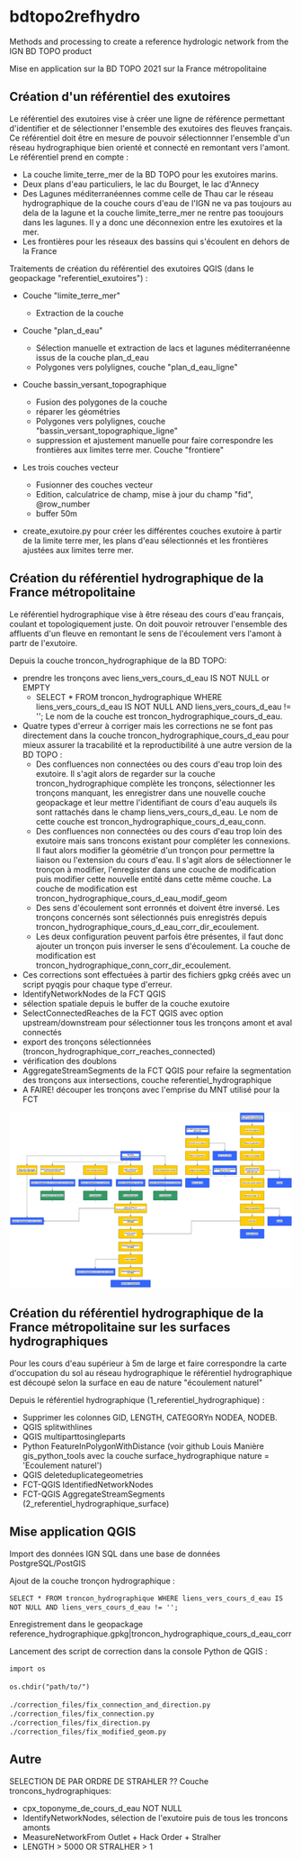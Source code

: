 # bdtopo2refhydro
Methods and processing to create a reference hydrologic network from the IGN BD TOPO product

Mise en application sur la BD TOPO 2021 sur la France métropolitaine

## Création d'un référentiel des exutoires
Le référentiel des exutoires vise à créer une ligne de référence permettant d'identifier et de sélectionner l'ensemble des exutoires des fleuves français. Ce référentiel doit être en mesure de pouvoir sélectionnner l'ensemble d'un réseau hydrographique bien orienté et connecté en remontant vers l'amont. Le référentiel prend en compte : 
- La couche limite_terre_mer de la BD TOPO pour les exutoires marins.
- Deux plans d'eau particuliers, le lac du Bourget, le lac d'Annecy
- Des Lagunes méditerranéennes comme celle de Thau car le réseau hydrographique de la couche cours d'eau de l'IGN ne va pas toujours au dela de la lagune et la couche limite_terre_mer ne rentre pas tooujours dans les lagunes. Il y a donc une déconnexion entre les exutoires et la mer.
- Les frontières pour les réseaux des bassins qui s'écoulent en dehors de la France

Traitements de création du référentiel des exutoires QGIS (dans le geopackage "referentiel_exutoires") : 
- Couche "limite_terre_mer"
  - Extraction de la couche
- Couche "plan_d_eau"
  - Sélection manuelle et extraction de lacs et lagunes méditerranéenne issus de la couche plan_d_eau
  - Polygones vers polylignes, couche "plan_d_eau_ligne"
- Couche bassin_versant_topographique
  - Fusion des polygones de la couche 
  - réparer les géométries
  - Polygones vers polylignes, couche "bassin_versant_topographique_ligne"
  - suppression et ajustement manuelle pour faire correspondre les frontières aux limites terre mer. Couche "frontiere"
- Les trois couches vecteur
  - Fusionner des couches vecteur
  - Edition, calculatrice de champ, mise à jour du champ "fid", @row_number
  - buffer 50m

- create_exutoire.py pour créer les différentes couches exutoire à partir de la limite terre mer, les plans d'eau sélectionnés et les frontières ajustées aux limites terre mer.

## Création du référentiel hydrographique de la France métropolitaine

Le référentiel hydrographique vise à être réseau des cours d'eau français, coulant et topologiquement juste. On doit pouvoir retrouver l'ensemble des affluents d'un fleuve en remontant le sens de l'écoulement vers l'amont à partr de l'exutoire. 

Depuis la couche troncon_hydrographique de la BD TOPO:
- prendre les tronçons avec liens_vers_cours_d_eau IS NOT NULL or EMPTY
  - SELECT * FROM troncon_hydrographique WHERE liens_vers_cours_d_eau IS NOT NULL AND liens_vers_cours_d_eau != ''; Le nom de la couche est troncon_hydrographique_cours_d_eau.
- Quatre types d'erreur à corriger mais les corrections ne se font pas directement dans la couche troncon_hydrographique_cours_d_eau pour mieux assurer la tracabilité et la reproductibilité à une autre version de la BD TOPO : 
  - Des confluences non connectées ou des cours d'eau trop loin des exutoire. Il s'agit alors de regarder sur la couche troncon_hydrographique complète les tronçons, sélectionner les tronçons manquant, les enregistrer dans une nouvelle couche geopackage et leur mettre l'identifiant de cours d'eau auquels ils sont rattachés dans le champ liens_vers_cours_d_eau. Le nom de cette couche est troncon_hydrographique_cours_d_eau_conn.
  - Des confluences non connectées ou des cours d'eau trop loin des exutoire mais sans troncons existant pour compléter les connexions. Il faut alors modifier la géométrie d'un tronçon pour permettre la liaison ou l'extension du cours d'eau. Il s'agit alors de sélectionner le tronçon à modifier, l'enregister dans une couche de modification puis modifier cette nouvelle entité dans cette même couche. La couche de modification est troncon_hydrographique_cours_d_eau_modif_geom
  - Des sens d'écoulement sont erronnés et doivent être inversé. Les tronçons concernés sont sélectionnés puis enregistrés depuis troncon_hydrographique_cours_d_eau_corr_dir_ecoulement.
  - Les deux configuration peuvent parfois être présentes, il faut donc ajouter un tronçon puis inverser le sens d'écoulement. La couche de modification est troncon_hydrographique_conn_corr_dir_ecoulement.
- Ces corrections sont effectuées à partir des fichiers gpkg créés avec un script pyqgis pour chaque type d'erreur.
- IdentifyNetworkNodes de la FCT QGIS
- sélection spatiale depuis le buffer de la couche exutoire
- SelectConnectedReaches de la FCT QGIS avec option upstream/downstream pour sélectionner tous les tronçons amont et aval connectés
- export des tronçons sélectionnées (troncon_hydrographique_corr_reaches_connected)
- vérification des doublons
- AggregateStreamSegments de la FCT QGIS pour refaire la segmentation des tronçons aux intersections, couche referentiel_hydrographique
- A FAIRE! découper les tronçons avec l'emprise du MNT utilisé pour la FCT

![Production workflow](referentiels_workflow.png)
## Création du référentiel hydrographique de la France métropolitaine sur les surfaces hydrographiques

Pour les cours d'eau supérieur à 5m de large et faire correspondre la carte d'occupation du sol au réseau hydrographique le référentiel hydrographique est découpé selon la surface en eau de nature "écoulement naturel"

Depuis le référentiel hydrographique (1_referentiel_hydrographique) : 
- Supprimer les colonnes GID, LENGTH, CATEGORYn NODEA, NODEB.
- QGIS splitwithlines
- QGIS multiparttosingleparts
- Python FeatureInPolygonWithDistance (voir github Louis Manière gis_python_tools avec la couche surface_hydrographique nature = 'Ecoulement naturel')
- QGIS deleteduplicategeometries
- FCT-QGIS IdentifiedNetworkNodes
- FCT-QGIS AggregateStreamSegments (2_referentiel_hydrographique_surface)

## Mise application QGIS

Import des données IGN SQL dans une base de données PostgreSQL/PostGIS

Ajout de la couche tronçon hydrographique : 
```
SELECT * FROM troncon_hydrographique WHERE liens_vers_cours_d_eau IS NOT NULL AND liens_vers_cours_d_eau != '';
```
Enregistrement dans le geopackage reference_hydrographique.gpkg|troncon_hydrographique_cours_d_eau_corr

Lancement des script de correction dans la console Python de QGIS : 

```
import os

os.chdir("path/to/")

./correction_files/fix_connection_and_direction.py
./correction_files/fix_connection.py
./correction_files/fix_direction.py
./correction_files/fix_modified_geom.py
```

## Autre

SELECTION DE PAR ORDRE DE STRAHLER ??
Couche troncons_hydrographiques:
- cpx_toponyme_de_cours_d_eau NOT NULL
- IdentifyNetworkNodes, sélection de l'exutoire puis de tous les troncons amonts
- MeasureNetworkFrom Outlet + Hack Order + Stralher
- LENGTH > 5000 OR STRALHER > 1